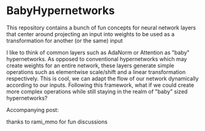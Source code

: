 # BabyHypernetworks

This repository contains a bunch of fun concepts for neural network layers that center around projecting an input into weights to be used as a transformation for another (or the same) input

I like to think of common layers such as AdaNorm or Attention as "baby" hypernetworks. 
As opposed to conventional hypernetworks which may create weights for an entire network, these layers generate simple operations such as elementwise scale/shift and a linear transformation respectively.
This is cool, we can adapt the flow of our network dynamically according to our inputs.
Following this framework, what if we could create more complex operations while still staying in the realm of "baby" sized hypernetworks?

Accompanying post:

thanks to rami_mmo for fun discussions

